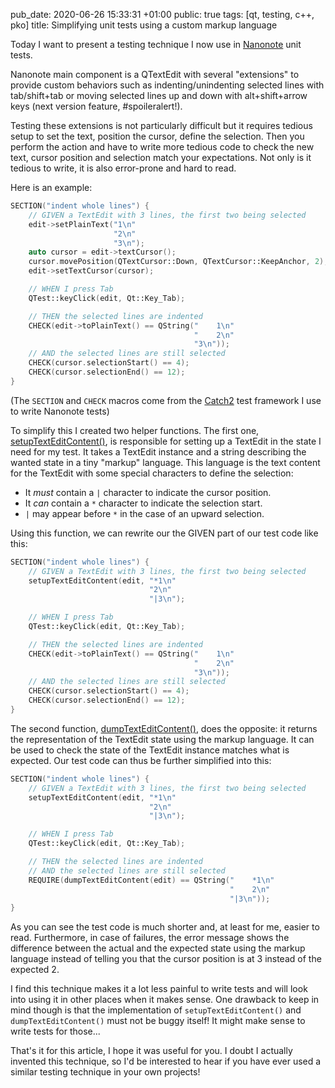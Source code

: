 pub_date: 2020-06-26 15:33:31 +01:00
public: true
tags: [qt, testing, c++, pko]
title: Simplifying unit tests using a custom markup language

Today I want to present a testing technique I now use in [Nanonote][] unit tests.

[Nanonote]: https://github.com/agateau/nanonote

Nanonote main component is a QTextEdit with several "extensions" to provide custom behaviors such as indenting/unindenting selected lines with tab/shift+tab or moving selected lines up and down with alt+shift+arrow keys (next version feature, #spoileralert!).

Testing these extensions is not particularly difficult but it requires tedious setup to set the text, position the cursor, define the selection. Then you perform the action and have to write more tedious code to check the new text, cursor position and selection match your expectations. Not only is it tedious to write, it is also error-prone and hard to read.

Here is an example:

```c++
SECTION("indent whole lines") {
    // GIVEN a TextEdit with 3 lines, the first two being selected
    edit->setPlainText("1\n"
                       "2\n"
                       "3\n");
    auto cursor = edit->textCursor();
    cursor.movePosition(QTextCursor::Down, QTextCursor::KeepAnchor, 2);
    edit->setTextCursor(cursor);

    // WHEN I press Tab
    QTest::keyClick(edit, Qt::Key_Tab);

    // THEN the selected lines are indented
    CHECK(edit->toPlainText() == QString("    1\n"
                                         "    2\n"
                                         "3\n"));
    // AND the selected lines are still selected
    CHECK(cursor.selectionStart() == 4);
    CHECK(cursor.selectionEnd() == 12);
}
```

<!-- break -->

(The `SECTION` and `CHECK` macros come from the [Catch2][] test framework I use to write Nanonote tests)

[Catch2]: https://github.com/catchorg/catch2

To simplify this I created two helper functions. The first one, [setupTextEditContent()][setup], is responsible for setting up a TextEdit in the state I need for my test. It takes a TextEdit instance and a string describing the wanted state in a tiny "markup" language. This language is the text content for the TextEdit with some special characters to define the selection:

- It *must* contain a `|` character to indicate the cursor position.
- It *can* contain a `*` character to indicate the selection start.
- `|` may appear before `*` in the case of an upward selection.

Using this function, we can rewrite our the GIVEN part of our test code like this:

```c++
SECTION("indent whole lines") {
    // GIVEN a TextEdit with 3 lines, the first two being selected
    setupTextEditContent(edit, "*1\n"
                               "2\n"
                               "|3\n");

    // WHEN I press Tab
    QTest::keyClick(edit, Qt::Key_Tab);

    // THEN the selected lines are indented
    CHECK(edit->toPlainText() == QString("    1\n"
                                         "    2\n"
                                         "3\n"));
    // AND the selected lines are still selected
    CHECK(cursor.selectionStart() == 4);
    CHECK(cursor.selectionEnd() == 12);
}
```

The second function, [dumpTextEditContent()][dump], does the opposite: it returns the representation of the TextEdit state using the markup language. It can be used to check the state of the TextEdit instance matches what is expected. Our test code can thus be further simplified into this:

```c++
SECTION("indent whole lines") {
    // GIVEN a TextEdit with 3 lines, the first two being selected
    setupTextEditContent(edit, "*1\n"
                               "2\n"
                               "|3\n");

    // WHEN I press Tab
    QTest::keyClick(edit, Qt::Key_Tab);

    // THEN the selected lines are indented
    // AND the selected lines are still selected
    REQUIRE(dumpTextEditContent(edit) == QString("    *1\n"
                                                 "    2\n"
                                                 "|3\n"));
}
```

As you can see the test code is much shorter and, at least for me, easier to read. Furthermore, in case of failures, the error message shows the difference between the actual and the expected state using the markup language instead of telling you that the cursor position is at 3 instead of the expected 2.

I find this technique makes it a lot less painful to write tests and will look into using it in other places when it makes sense. One drawback to keep in mind though is that the implementation of `setupTextEditContent()` and `dumpTextEditContent()` must not be buggy itself! It might make sense to write tests for those...

That's it for this article, I hope it was useful for you. I doubt I actually invented this technique, so I'd be interested to hear if you have ever used a similar testing technique in your own projects!

[setup]: https://github.com/agateau/nanonote/blob/d42ba1bd7e5c70260fb823df46013fa631b951a8/tests/TextUtils.cpp#L34
[dump]: https://github.com/agateau/nanonote/blob/d42ba1bd7e5c70260fb823df46013fa631b951a8/tests/TextUtils.cpp#L12
